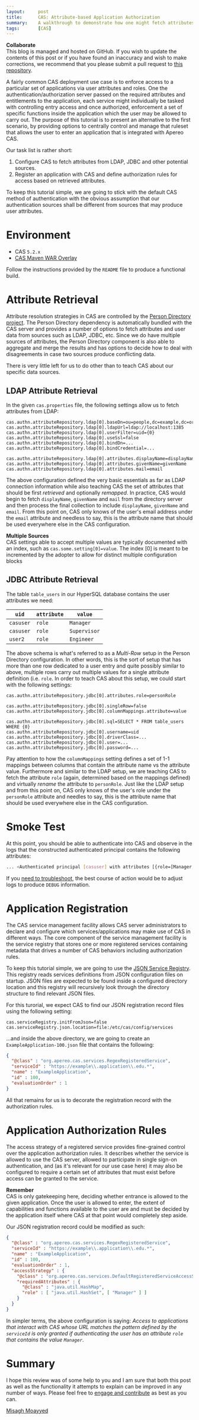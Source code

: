 ```yaml
---
layout:     post
title:      CAS: Attribute-based Application Authorization
summary:    A walkthrough to demonstrate how one might fetch attributes from a number of data sources, turning them into roles that could then be used to enforce application access and authorization.
tags:       [CAS]
---
```


<div class="alert alert-success">
<strong>Collaborate</strong><br/>This blog is managed and hosted on GitHub. If you wish to update the contents of this post or if you have found an inaccuracy and wish to make corrections, we recommend that you please submit a pull request to <a href="https://github.com/apereo/apereo.github.io">this repository</a>.
</div>

A fairly common CAS deployment use case is to enforce access to a particular set of applications via user attributes and roles. One the authentication/authorization server passed on the required attributes and entitlements to the application, each service might individually be tasked with controlling entry access and once authorized, enforcement a set of specific functions inside the application which the user may be allowed to carry out. The purpose of this tutorial is to present an alternative to the first scenario, by providing options to centrally control and manage that ruleset that allows the user to enter an application that is integrated with Apereo CAS.

Our task list is rather short:

1. Configure CAS to fetch attributes from LDAP, JDBC and other potential sources.
2. Register an application with CAS and define authorization rules for access based on retrieved attributes.

To keep this tutorial simple, we are going to stick with the default CAS method of authentication with the obvious assumption that our authentication sources shall be different from sources that may produce user attributes.

# Environment

- CAS `5.2.x`
- [CAS Maven WAR Overlay](https://github.com/apereo/cas-overlay-template)

Follow the instructions provided by the `README` file to produce a functional build.

# Attribute Retrieval

Attribute resolution strategies in CAS are controlled by the [Person Directory project](https://github.com/apereo/person-directory). The Person Directory dependency is automatically bundled with the CAS server and provides a number of options to fetch attributes and user data from sources such as LDAP, JDBC, etc. Since we do have multiple sources of attributes, the Person Directory component is also able to aggregate and merge the results and has options to decide how to deal with disagreements in case two sources produce conflicting data.

There is very little left for us to do other than to teach CAS about our specific data sources.

## LDAP Attribute Retrieval

In the given `cas.properties` file, the following settings allow us to fetch attributes from LDAP:

```properties
cas.authn.attributeRepository.ldap[0].baseDn=ou=people,dc=example,dc=org
cas.authn.attributeRepository.ldap[0].ldapUrl=ldap://localhost:1385
cas.authn.attributeRepository.ldap[0].userFilter=uid={0}
cas.authn.attributeRepository.ldap[0].useSsl=false
cas.authn.attributeRepository.ldap[0].bindDn=...
cas.authn.attributeRepository.ldap[0].bindCredential=...

cas.authn.attributeRepository.ldap[0].attributes.displayName=displayName
cas.authn.attributeRepository.ldap[0].attributes.givenName=givenName
cas.authn.attributeRepository.ldap[0].attributes.mail=email
```

The above configuration defined the very basic essentials as far as LDAP connection information while also teaching CAS the set of attributes that should be first *retrieved* and optionally *remapped*. In practice, CAS would begin to fetch `displayName`, `givenName` and `mail` from the directory server and then process the final collection to include `displayName`, `givenName` and `email`. From this point on, CAS only knows of the user's email address under the `email` attribute and needless to say, this is the attribute name that should be used everywhere else in the CAS configuration.

<div class="alert alert-info">
<strong>Multiple Sources</strong><br/>CAS settings able to accept multiple values are typically documented with an index, such as <code>cas.some.setting[0]=value</code>. The index [0] is meant to be incremented by the adopter to allow for distinct multiple configuration blocks
</div>

## JDBC Attribute Retrieval

The  table `table_users` in our HyperSQL database contains the user attributes we need:

| `uid`                   |    `attribute`                          | `value`
|-------------|------------------------|------------------------------
| `casuser`                  |       `role`                            |  `Manager`
| `casuser`                  |       `role`                            |  `Supervisor`
| `user2`                        |       `role`                             |  `Engineer`

The above schema is what's referred to as a *Multi-Row* setup in the Person Directory configuration. In other words, this is the sort of setup that has more than one row dedicated to a user entry and quite possibly similar to above, multiple rows carry out multiple values for a single attribute definition (i.e. `role`. In order to teach CAS about this setup, we could start with the following settings:

```properties
cas.authn.attributeRepository.jdbc[0].attributes.role=personRole

cas.authn.attributeRepository.jdbc[0].singleRow=false
cas.authn.attributeRepository.jdbc[0].columnMappings.attribute=value

cas.authn.attributeRepository.jdbc[0].sql=SELECT * FROM table_users WHERE {0}
cas.authn.attributeRepository.jdbc[0].username=uid
cas.authn.attributeRepository.jdbc[0].driverClass=...
cas.authn.attributeRepository.jdbc[0].user=...
cas.authn.attributeRepository.jdbc[0].password=...
```

Pay attention to how the `columnMappings` setting defines a set of 1-1 mappings between columns that contain the attribute name vs the attribute value. Furthermore and similar to the LDAP setup, we are teaching CAS to fetch the attribute `role` (again, determined based on the mappings defined) and virtually *rename* the attribute to `personRole`. Just like the LDAP setup and from this point on, CAS only knows of the user's role under the `personRole` attribute and needles to say, this is the attribute name that should be used everywhere else in the CAS configuration.

# Smoke Test

At this point, you should be able to authenticate into CAS and observe in the logs that the constructed authenticated principal contains the following attributes:

```bash
... <Authenticated principal [casuser] with attributes [{role=[Manager, Supervisor], displayName=Test User, givenName=CAS, email=casuser@example.org}] ...>
```

If you [need to troubleshoot](https://apereo.github.io/cas/development/installation/Troubleshooting-Guide.html), the best course of action would be to adjust logs to produce `DEBUG` information.

# Application Registration

The CAS service management facility allows CAS server administrators to declare and configure which services/applications may make use of CAS in different ways. The core component of the service management facility is the service registry that stores one or more registered services containing metadata that drives a number of CAS behaviors including authorization rules.

To keep this tutorial simple, we are going to use the [JSON Service Registry](https://apereo.github.io/cas/development/installation/JSON-Service-Management.html). This registry reads services definitions from JSON configuration files on startup. JSON files are expected to be found inside a configured directory location and this registry will recursively look through the directory structure to find relevant JSON files.

For this turorial, we expect CAS to find our JSON registration record files using the following setting:

```properties
cas.serviceRegistry.initFromJson=false
cas.serviceRegistry.json.location=file:/etc/cas/config/services
```

...and inside the above directory, we are going to create an `ExampleApplication-100.json` file that contains the following:

```json
{
  "@class" : "org.apereo.cas.services.RegexRegisteredService",
  "serviceId" : "https://example\\.application\\.edu.*",
  "name" : "ExampleApplication",
  "id" : 100,
  "evaluationOrder" : 1
}
```

All that remains for us is to decorate the registration record with the authorization rules.

# Application Authorization Rules

The access strategy of a registered service provides fine-grained control over the application authorization rules. It describes whether the service is allowed to use the CAS server, allowed to participate in single sign-on authentication, and (as it's relevant for our use case here) it may also be configured to require a certain set of attributes that must exist before access can be granted to the service.

<div class="alert alert-info">
<strong>Remember</strong><br/>CAS is only gatekeeping here, deciding whether entrance is allowed to the given application. Once the user is allowed to enter, the extent of capabilities and functions available to the user are and must be decided by the application itself where CAS at that point would completely step aside.
</div>

Our JSON registration record could be modified as such:

```json
{
  "@class" : "org.apereo.cas.services.RegexRegisteredService",
  "serviceId" : "https://example\\.application\\.edu.*",
  "name" : "ExampleApplication",
  "id" : 100,
  "evaluationOrder" : 1,
  "accessStrategy" : {
    "@class" : "org.apereo.cas.services.DefaultRegisteredServiceAccessStrategy",
    "requiredAttributes" : {
      "@class" : "java.util.HashMap",
      "role" : [ "java.util.HashSet", [ "Manager" ] ]
    }
  }
}
```

In simpler terms, the above configuration is saying: *Access to applications that interact with CAS whose URL matches the pattern defined by the `serviceId` is only granted if authenticating the user has an attribute `role` that contains the value `Manager`*.

# Summary

I hope this review was of some help to you and I am sure that both this post as well as the functionality it attempts to explain can be improved in any number of ways. Please feel free to [engage and contribute](https://apereo.github.io/cas/developer/Contributor-Guidelines.html) as best as you can.

[Misagh Moayyed](https://twitter.com/misagh84)